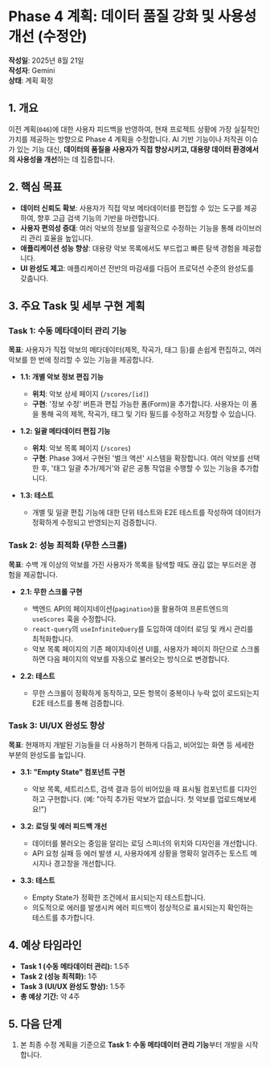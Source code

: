 # Phase 4 계획: 데이터 품질 강화 및 사용성 개선 (수정안)

**작성일**: 2025년 8월 21일  
**작성자**: Gemini  
**상태**: 계획 확정

## 1. 개요

이전 계획(`046`)에 대한 사용자 피드백을 반영하여, 현재 프로젝트 상황에 가장 실질적인 가치를 제공하는 방향으로 Phase 4 계획을 수정합니다. AI 기반 기능이나 저작권 이슈가 있는 기능 대신, **데이터의 품질을 사용자가 직접 향상시키고, 대용량 데이터 환경에서의 사용성을 개선**하는 데 집중합니다.

## 2. 핵심 목표

*   **데이터 신뢰도 확보**: 사용자가 직접 악보 메타데이터를 편집할 수 있는 도구를 제공하여, 향후 고급 검색 기능의 기반을 마련합니다.
*   **사용자 편의성 증대**: 여러 악보의 정보를 일괄적으로 수정하는 기능을 통해 라이브러리 관리 효율을 높입니다.
*   **애플리케이션 성능 향상**: 대용량 악보 목록에서도 부드럽고 빠른 탐색 경험을 제공합니다.
*   **UI 완성도 제고**: 애플리케이션 전반의 마감새를 다듬어 프로덕션 수준의 완성도를 갖춥니다.

## 3. 주요 Task 및 세부 구현 계획

### **Task 1: 수동 메타데이터 관리 기능**

**목표**: 사용자가 직접 악보의 메타데이터(제목, 작곡가, 태그 등)를 손쉽게 편집하고, 여러 악보를 한 번에 정리할 수 있는 기능을 제공합니다.

*   **1.1: 개별 악보 정보 편집 기능**
    *   **위치**: 악보 상세 페이지 (`/scores/[id]`)
    *   **구현**: '정보 수정' 버튼과 편집 가능한 폼(Form)을 추가합니다. 사용자는 이 폼을 통해 곡의 제목, 작곡가, 태그 및 기타 필드를 수정하고 저장할 수 있습니다.

*   **1.2: 일괄 메타데이터 편집 기능**
    *   **위치**: 악보 목록 페이지 (`/scores`)
    *   **구현**: Phase 3에서 구현된 '벌크 액션' 시스템을 확장합니다. 여러 악보를 선택한 후, '태그 일괄 추가/제거'와 같은 공통 작업을 수행할 수 있는 기능을 추가합니다.

*   **1.3: 테스트**
    *   개별 및 일괄 편집 기능에 대한 단위 테스트와 E2E 테스트를 작성하여 데이터가 정확하게 수정되고 반영되는지 검증합니다.

### **Task 2: 성능 최적화 (무한 스크롤)**

**목표**: 수백 개 이상의 악보를 가진 사용자가 목록을 탐색할 때도 끊김 없는 부드러운 경험을 제공합니다.

*   **2.1: 무한 스크롤 구현**
    *   백엔드 API의 페이지네이션(`pagination`)을 활용하여 프론트엔드의 `useScores` 훅을 수정합니다.
    *   `react-query`의 `useInfiniteQuery`를 도입하여 데이터 로딩 및 캐시 관리를 최적화합니다.
    *   악보 목록 페이지의 기존 페이지네이션 UI를, 사용자가 페이지 하단으로 스크롤하면 다음 페이지의 악보를 자동으로 불러오는 방식으로 변경합니다.

*   **2.2: 테스트**
    *   무한 스크롤이 정확하게 동작하고, 모든 항목이 중복이나 누락 없이 로드되는지 E2E 테스트를 통해 검증합니다.

### **Task 3: UI/UX 완성도 향상**

**목표**: 현재까지 개발된 기능들을 더 사용하기 편하게 다듬고, 비어있는 화면 등 세세한 부분의 완성도를 높입니다.

*   **3.1: "Empty State" 컴포넌트 구현**
    *   악보 목록, 세트리스트, 검색 결과 등이 비어있을 때 표시될 컴포넌트를 디자인하고 구현합니다. (예: "아직 추가된 악보가 없습니다. 첫 악보를 업로드해보세요!")

*   **3.2: 로딩 및 에러 피드백 개선**
    *   데이터를 불러오는 중임을 알리는 로딩 스피너의 위치와 디자인을 개선합니다.
    *   API 요청 실패 등 에러 발생 시, 사용자에게 상황을 명확히 알려주는 토스트 메시지나 경고창을 개선합니다.

*   **3.3: 테스트**
    *   Empty State가 정확한 조건에서 표시되는지 테스트합니다.
    *   의도적으로 에러를 발생시켜 에러 피드백이 정상적으로 표시되는지 확인하는 테스트를 추가합니다.

## 4. 예상 타임라인

*   **Task 1 (수동 메타데이터 관리):** 1.5주
*   **Task 2 (성능 최적화):** 1주
*   **Task 3 (UI/UX 완성도 향상):** 1.5주
*   **총 예상 기간:** 약 4주

## 5. 다음 단계

1.  본 최종 수정 계획을 기준으로 **Task 1: 수동 메타데이터 관리 기능**부터 개발을 시작합니다.

